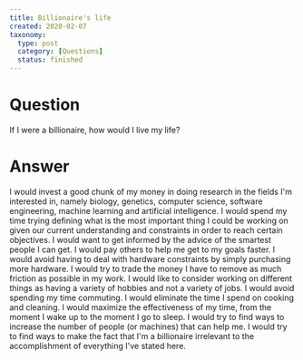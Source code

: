 ```yaml
---
title: Billionaire's life
created: 2020-02-07
taxonomy:
  type: post
  category: [Questions]
  status: finished
---
```


# Question
If I were a billionaire, how would I live my life?

# Answer
I would invest a good chunk of my money in doing research in the fields I'm interested in, namely biology, genetics, computer science, software engineering, machine learning and artificial intelligence.
I would spend my time trying defining what is the most important thing I could be working on given our current understanding and constraints in order to reach certain objectives.
I would want to get informed by the advice of the smartest people I can get.
I would pay others to help me get to my goals faster.
I would avoid having to deal with hardware constraints by simply purchasing more hardware.
I would try to trade the money I have to remove as much friction as possible in my work.
I would like to consider working on different things as having a variety of hobbies and not a variety of jobs.
I would avoid spending my time commuting.
I would eliminate the time I spend on cooking and cleaning.
I would maximize the effectiveness of my time, from the moment I wake up to the moment I go to sleep.
I would try to find ways to increase the number of people (or machines) that can help me.
I would try to find ways to make the fact that I'm a billionaire irrelevant to the accomplishment of everything I've stated here.
